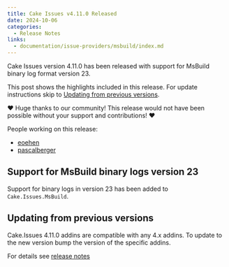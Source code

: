 ```yaml
---
title: Cake Issues v4.11.0 Released
date: 2024-10-06
categories:
  - Release Notes
links:
  - documentation/issue-providers/msbuild/index.md
---
```


Cake Issues version 4.11.0 has been released with support for MsBuild binary log format version 23.

<!-- more -->

This post shows the highlights included in this release.
For update instructions skip to [Updating from previous versions](#updating-from-previous-versions).

❤ Huge thanks to our community! This release would not have been possible without your support and contributions! ❤

People working on this release:

* [eoehen](https://github.com/eoehen)
* [pascalberger](https://github.com/pascalberger)

## Support for MsBuild binary logs version 23

Support for binary logs in version 23 has been added to `Cake.Issues.MsBuild`.

## Updating from previous versions

Cake.Issues 4.11.0 addins are compatible with any 4.x addins.
To update to the new version bump the version of the specific addins.

For details see [release notes](https://github.com/cake-contrib/Cake.Issues/releases/tag/4.11.0)
